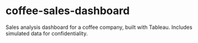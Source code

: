 # coffee-sales-dashboard
Sales analysis dashboard for a coffee company, built with Tableau. Includes simulated data for confidentiality.
